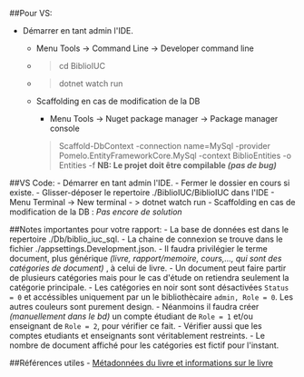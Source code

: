 ##Pour VS:
- Démarrer en tant admin l'IDE.
	- Menu Tools -> Command Line -> Developer command line
	- > cd BiblioIUC
	- > dotnet watch run
	
	- Scaffolding en cas de modification de la DB
		- Menu Tools -> Nuget package manager -> Package manager console 
		> Scaffold-DbContext -connection name=MySql -provider Pomelo.EntityFrameworkCore.MySql -context BiblioEntities -o Entities -f
	**NB: Le projet doit être compilable *(pas de bug)***
	
	
##VS Code: 
	- Démarrer en tant admin l'IDE.
	- Fermer le dossier en cours si existe.
	- Glisser-déposer le repertoire ./BiblioIUC/BiblioIUC dans l'IDE
	- Menu Terminal -> New terminal
	- > dotnet watch run
	- Scaffolding en cas de modification de la DB : *Pas encore de solution*

##Notes importantes pour votre rapport:
	- La base de données est dans le repertoire ./Db/biblio_iuc_sql.
	- La chaine de connexion se trouve dans le fichier ./appsettings.Development.json.
	- Il faudra privilégier le terme document, plus générique *(livre, rapport/memoire, cours,..., qui sont des catégories de document)* , à celui de livre.
	- Un document peut faire partir de plusieurs catégories mais pour le cas d'étude on retiendra seulement la catégorie principale.
	- Les catégories en noir sont sont désactivées `Status = 0` et accéssibles uniquement par un le bibliothècaire `admin, Role = 0`. Les autres couleurs sont purement design. 
	- Néanmoins il faudra créer *(manuellement dans le bd)* un compte étudiant de `Role = 1` et/ou enseignant de `Role = 2`, pour vérifier ce fait.
	- Vérifier aussi que les comptes etudiants et enseignants sont véritablement restreints. 
	- Le nombre de document affiché pour les catégories est fictif pour l'instant.
	
##Références utiles
	- [Métadonnées du livre et informations sur le livre](https://support.google.com/books/partner/answer/3237055?hl=fr)
